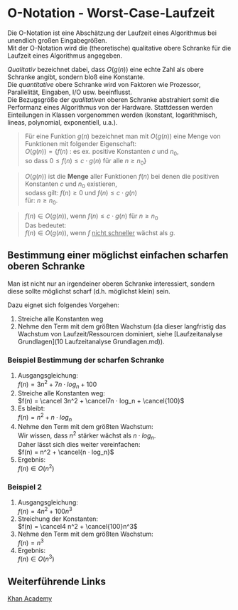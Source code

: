 # O-Notation - Worst-Case-Laufzeit
Die O-Notation ist eine Abschätzung der Laufzeit eines Algorithmus bei unendlich großen Eingabegrößen.  
Mit der O-Notation wird die (theoretische) qualitative obere Schranke für die Laufzeit eines Algorithmus angegeben.

*Qualitativ* bezeichnet dabei, dass $O(g(n))$ eine echte Zahl als obere Schranke angibt, sondern bloß eine Konstante.  
Die *quantitative* obere Schranke wird von Faktoren wie Prozessor, Parallelität, Eingaben, I/O usw. beeinflusst.  
Die Bezugsgröße der *qualitativen* oberen Schranke abstrahiert somit die Performanz eines Algorithmus von der Hardware. Stattdessen werden Einteilungen in Klassen vorgenommen werden (konstant, logarithmisch, lineas, polynomial, exponentiell, u.a.).

> Für eine Funktion $g(n)$ bezeichnet man mit $O(g(n))$ eine Menge von Funktionen mit folgender Eigenschaft:  
> $O(g(n)) = \{f(n)$  : es ex. positive Konstanten $c$ und $n_0$,  
> so dass $0 ≤ f (n) ≤ c ⋅ g(n)$ für alle $n ≥ n_0\}$

> $O(g(n))$ ist die **Menge** aller Funktionen ${f(n)}$ bei denen die positiven Konstanten $c$ und $n_0$ existieren,  
> sodass gilt: $f(n) ≥ 0$ und $f(n) ≤ c ⋅ g(n)$  
> für: $n ≥ n_0$.

> $f(n) ∈ O(g(n))$, wenn $f(n) ≤ c ⋅g(n)$ für $n ≥ n_0$  
> Das bedeutet:  
> $f(n) ∈ O (g(n))$, wenn $f$ <u>nicht schneller</u> wächst als $g$.

## Bestimmung einer möglichst einfachen scharfen oberen Schranke
Man ist nicht nur an irgendeiner oberen Schranke interessiert, sondern diese sollte möglichst scharf (d.h. möglichst klein) sein.

Dazu eignet sich folgendes Vorgehen:
1. Streiche alle Konstanten weg
2. Nehme den Term mit dem größten Wachstum (da dieser langfristig das Wachstum von Laufzeit/Ressourcen dominiert, siehe [Laufzeitanalyse Grundlagen](10 Laufzeitanalyse Grundlagen.md)).

### Beispiel Bestimmung der scharfen Schranke
1. Ausgangsgleichung:  
$f(n) = 3n^2 +  7n ⋅ log_n + 100$  
2. Streiche alle Konstanten weg:  
$f(n) = \cancel 3n^2 +  \cancel7n ⋅ log_n + \cancel{100}$  
3. Es bleibt:  
$f(n) = n^2 + n ⋅ log_n$  
4. Nehme den Term mit dem größten Wachstum:  
Wir wissen, dass $n^2$ stärker wächst als $n ⋅ log_n$.  
Daher lässt sich dies weiter vereinfachen:  
$f(n) = n^2 + \cancel{n ⋅ log_n}$  
5. Ergebnis:  
$f(n) ∈ O(n^2)$  

### Beispiel 2
1. Ausgangsgleichung:  
$f(n) = 4n^2 + 100n^3$  
2. Streichung der Konstanten:  
$f(n) = \cancel4 n^2 + \cancel{100}n^3$  
3. Nehme den Term mit dem größten Wachstum:  
$f(n) = n^3$  
4. Ergebnis:  
$f(n) ∈ O(n^3)$  

## Weiterführende Links
[Khan Academy](https://de.khanacademy.org/computing/computer-science/algorithms/asymptotic-notation/a/big-o-notation)